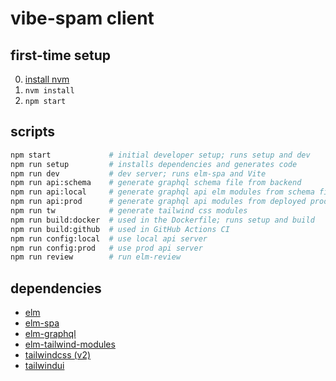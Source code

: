# vibe-spam client

## first-time setup

0. [install nvm](https://github.com/nvm-sh/nvm)
1. `nvm install`
2. `npm start`

## scripts

```bash
npm start             # initial developer setup; runs setup and dev
npm run setup         # installs dependencies and generates code
npm run dev           # dev server; runs elm-spa and Vite
npm run api:schema    # generate graphql schema file from backend
npm run api:local     # generate graphql api elm modules from schema file
npm run api:prod      # generate graphql api modules from deployed prod schema
npm run tw            # generate tailwind css modules
npm run build:docker  # used in the Dockerfile; runs setup and build
npm run build:github  # used in GitHub Actions CI
npm run config:local  # use local api server
npm run config:prod   # use prod api server
npm run review        # run elm-review
```

## dependencies

- [elm](https://elm-lang.org)
- [elm-spa](https://elm-spa.dev)
- [elm-graphql](https://github.com/dillonkearns/elm-graphql)
- [elm-tailwind-modules](https://matheus23.github.io/elm-tailwind-modules)
- [tailwindcss (v2)](https://v2.tailwindcss.com)
- [tailwindui](https://tailwindui.com)

